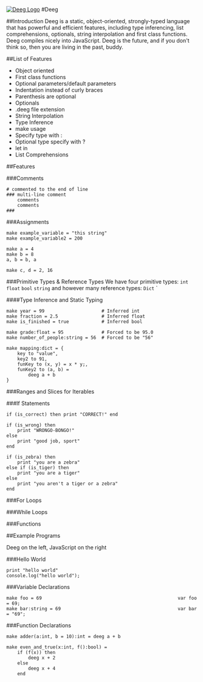 [![Deeg Logo](http://i.imgur.com/ylMlnSA.png)](https://github.com/IrakliK/Deeg)
#Deeg

##Introduction
Deeg is a static, object-oriented, strongly-typed language that has powerful and efficient features, including type inferencing, list comprehensions, optionals, string interpolation and first class functions. Deeg compiles nicely into JavaScript. Deeg is the future, and if you don't think so, then you are living in the past, buddy.

##List of Features

- Object oriented
- First class functions
- Optional parameters/default parameters
- Indentation instead of curly braces
- Parenthesis are optional
- Optionals
- .deeg file extension
- String Interpolation
- Type Inference
- make usage
- Specify type with :
- Optional type specify with ?
- let <expression> in <body>
- List Comprehensions

##Features

###Comments

```
# commented to the end of line
### multi-line comment
    comments
    comments
###
```

###Assignments

```
make example_variable = "this string"
make example_variable2 = 200

make a = 4
make b = 8
a, b = b, a

make c, d = 2, 16
```

###Primitive Types & Reference Types
We have four primitive types: `int` `float` `bool` `string` and however many reference types: `Dict` `

####Type Inference and Static Typing

```
make year = 99                     # Inferred int
make fraction = 2.5                # Inferred float
make is_finished = true            # Inferred bool

make grade:float = 95              # Forced to be 95.0
make number_of_people:string = 56  # Forced to be "56"

make mapping:dict = {
    key to "value",
    key2 to 91,
    funKey to (x, y) = x * y;,
    funKey2 to (a, b) =
        deeg a + b
}
```

###Ranges and Slices for Iterables

###If Statements

```
if (is_correct) then print "CORRECT!" end

if (is_wrong) then
    print "WRONGO-BONGO!"
else
    print "good job, sport"
end

if (is_zebra) then
    print "you are a zebra"
else if (is_tiger) then
    print "you are a tiger"
else
    print "you aren't a tiger or a zebra"
end
```

###For Loops

###While Loops

###Functions

##Example Programs

Deeg on the left, JavaScript on the right

###Hello World
```
print "hello world"                                            console.log("hello world");
```

###Variable Declarations
```
make foo = 69                                                  var foo = 69;
make bar:string = 69                                           var bar = "69";
```

###Function Declarations
```
make adder(a:int, b = 10):int = deeg a + b

make even_and_true(x:int, f():bool) =
    if (f(x)) then
        deeg x + 2
    else
        deeg x + 4
    end
```

